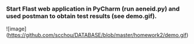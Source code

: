 ### Start Flast web application in PyCharm (run aeneid.py) and used postman to obtain test results (see demo.gif).
![image] (https://github.com/scchou/DATABASE/blob/master/homework2/demo.gif)
